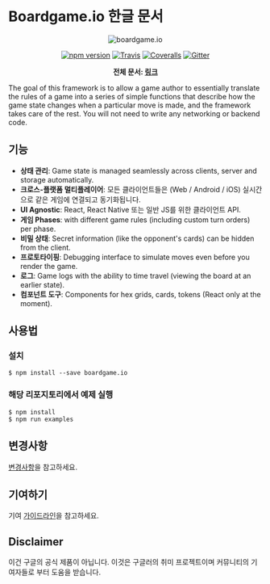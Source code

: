 # Boardgame.io 한글 문서

<p align="center">
  <img src="https://raw.githubusercontent.com/google/boardgame.io/master/docs/logo.svg?sanitize=true" alt="boardgame.io" />
</p>

<p align="center">
<a href="https://www.npmjs.com/package/boardgame.io"><img src="https://badge.fury.io/js/boardgame.io.svg" alt="npm version" /></a>
<a href="https://travis-ci.org/google/boardgame.io"><img src="https://img.shields.io/travis/google/boardgame.io/master.svg" alt="Travis" /></a>
<a href="https://coveralls.io/github/google/boardgame.io?branch=master"><img src="https://img.shields.io/coveralls/google/boardgame.io.svg" alt="Coveralls" /></a>
<a href="https://gitter.im/boardgame-io"><img src="https://badges.gitter.im/boardgame-io.svg" alt="Gitter" /></a>
</p>

<p align="center">
  <strong>전체 문서: <a href="https://google.github.io/boardgame.io">링크</a></strong>
</p>

The goal of this framework is to allow a game author to
essentially translate the rules of a game into a series of
simple functions that describe how the game state changes
when a particular move is made, and the framework takes
care of the rest. You will not need to write any
networking or backend code.

## 기능

* **상태 관리**: Game state is managed seamlessly across clients, server and storage automatically.
* **크로스-플랫폼 멀티플레이어**: 모든 클라이언트들은 (Web / Android / iOS) 실시간으로 같은 게임에 연결되고 동기화됩니다.
* **UI Agnostic**: React, React Native 또는 일반 JS를 위한 클라이언트 API.
* **게임 Phases**: with different game rules (including custom turn orders) per phase.
* **비밀 상태**: Secret information (like the opponent's cards) can be hidden from the client.
* **프로토타이핑**: Debugging interface to simulate moves even before you render the game.
* **로그**: Game logs with the ability to time travel (viewing the board at an earlier state).
* **컴포넌트 도구**: Components for hex grids, cards, tokens (React only at the moment).

## 사용법

### 설치

```
$ npm install --save boardgame.io
```

### 해당 리포지토리에서 예제 실행

```
$ npm install
$ npm run examples
```

## 변경사항

[변경사항](docs/CHANGELOG.md)을 참고하세요.

## 기여하기

기여 [가이드라인](CONTRIBUTING.md)을 참고하세요.

## Disclaimer

이건 구글의 공식 제품이 아닙니다.
이것은 구글러의 취미 프로젝트이며 커뮤니티의 기여자들로 부터 도움을 받습니다.
